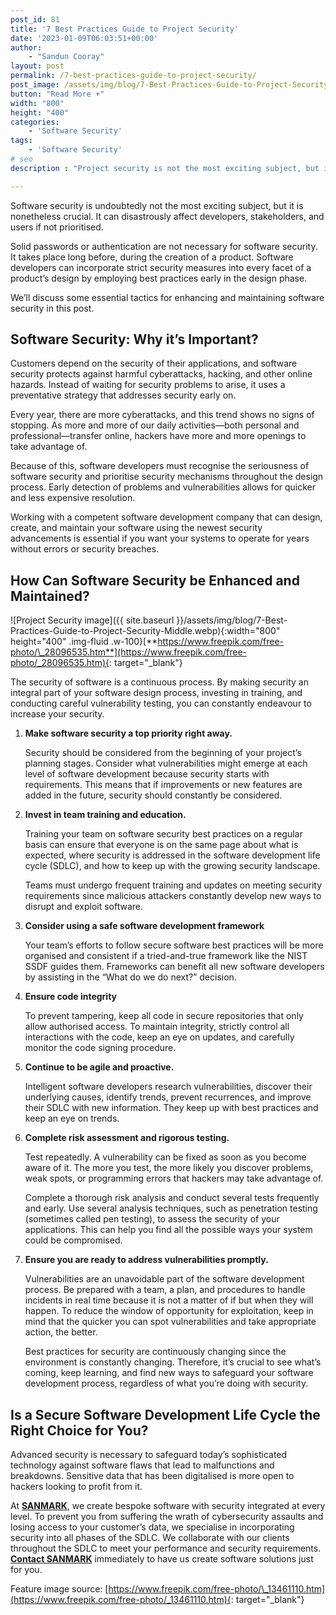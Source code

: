 ```yaml
---
post_id: 81
title: '7 Best Practices Guide to Project Security'
date: '2023-01-09T06:03:51+00:00'
author: 
    - "Sandun Cooray"
layout: post
permalink: /7-best-practices-guide-to-project-security/
post_image: /assets/img/blog/7-Best-Practices-Guide-to-Project-Security-Blog-post-image.webp
button: "Read More +"
width: "800"
height: "400"
categories:
    - 'Software Security'
tags:
    - 'Software Security'
# seo
description : "Project security is not the most exciting subject, but it can disastrously affect developers, stakeholders, and users if not prioritised."

---
```


Software security is undoubtedly not the most exciting subject, but it is nonetheless crucial. It can disastrously affect developers, stakeholders, and users if not prioritised.

Solid passwords or authentication are not necessary for software security. It takes place long before, during the creation of a product. Software developers can incorporate strict security measures into every facet of a product’s design by employing best practices early in the design phase.

We’ll discuss some essential tactics for enhancing and maintaining software security in this post.

## Software Security: Why it’s Important?

Customers depend on the security of their applications, and software security protects against harmful cyberattacks, hacking, and other online hazards. Instead of waiting for security problems to arise, it uses a preventative strategy that addresses security early on.

Every year, there are more cyberattacks, and this trend shows no signs of stopping. As more and more of our daily activities—both personal and professional—transfer online, hackers have more and more openings to take advantage of.

Because of this, software developers must recognise the seriousness of software security and prioritise security mechanisms throughout the design process. Early detection of problems and vulnerabilities allows for quicker and less expensive resolution.

Working with a competent software development company that can design, create, and maintain your software using the newest security advancements is essential if you want your systems to operate for years without errors or security breaches.

## How Can Software Security be Enhanced and Maintained?

![Project Security image]({{ site.baseurl }}/assets/img/blog/7-Best-Practices-Guide-to-Project-Security-Middle.webp){:width="800" height="400" .img-fluid .w-100}[**https://www.freepik.com/free-photo/\_28096535.htm**](https://www.freepik.com/free-photo/_28096535.htm){: target="_blank"}

The security of software is a continuous process. By making security an integral part of your software design process, investing in training, and conducting careful vulnerability testing, you can constantly endeavour to increase your security.

1. **Make software security a top priority right away.**

    Security should be considered from the beginning of your project’s planning stages. Consider what vulnerabilities might emerge at each level of software development because security starts with requirements. This means that if improvements or new features are added in the future, security should constantly be considered.

2. **Invest in team training and education.**

    Training your team on software security best practices on a regular basis can ensure that everyone is on the same page about what is expected, where security is addressed in the software development life cycle (SDLC), and how to keep up with the growing security landscape.

    Teams must undergo frequent training and updates on meeting security requirements since malicious attackers constantly develop new ways to disrupt and exploit software.

3. **Consider using a safe software development framework**

    Your team’s efforts to follow secure software best practices will be more organised and consistent if a tried-and-true framework like the NIST SSDF guides them. Frameworks can benefit all new software developers by assisting in the “What do we do next?” decision.

4. **Ensure code integrity**

    To prevent tampering, keep all code in secure repositories that only allow authorised access. To maintain integrity, strictly control all interactions with the code, keep an eye on updates, and carefully monitor the code signing procedure.

5. **Continue to be agile and proactive.**

    Intelligent software developers research vulnerabilities, discover their underlying causes, identify trends, prevent recurrences, and improve their SDLC with new information. They keep up with best practices and keep an eye on trends.

6. **Complete risk assessment and rigorous testing.**

    Test repeatedly. A vulnerability can be fixed as soon as you become aware of it. The more you test, the more likely you discover problems, weak spots, or programming errors that hackers may take advantage of.

    Complete a thorough risk analysis and conduct several tests frequently and early. Use several analysis techniques, such as penetration testing (sometimes called pen testing), to assess the security of your applications. This can help you find all the possible ways your system could be compromised.

7. **Ensure you are ready to address vulnerabilities promptly.**

    Vulnerabilities are an unavoidable part of the software development process. Be prepared with a team, a plan, and procedures to handle incidents in real time because it is not a matter of if but when they will happen. To reduce the window of opportunity for exploitation, keep in mind that the quicker you can spot vulnerabilities and take appropriate action, the better.

    Best practices for security are continuously changing since the environment is constantly changing. Therefore, it’s crucial to see what’s coming, keep learning, and find new ways to safeguard your software development process, regardless of what you’re doing with security.

## Is a Secure Software Development Life Cycle the Right Choice for You?

Advanced security is necessary to safeguard today’s sophisticated technology against software flaws that lead to malfunctions and breakdowns. Sensitive data that has been digitalised is more open to hackers looking to profit from it.

At [**SANMARK**]({{site.baseurl}}/), we create bespoke software with security integrated at every level. To prevent you from suffering the wrath of cybersecurity assaults and losing access to your customer’s data, we specialise in incorporating security into all phases of the SDLC. We collaborate with our clients throughout the SDLC to meet your performance and security requirements. [**Contact SANMARK**]({{site.baseurl}}/contact/) immediately to have us create software solutions just for you.

Feature image source: [https://www.freepik.com/free-photo/\_13461110.htm](https://www.freepik.com/free-photo/_13461110.htm){: target="_blank"}

